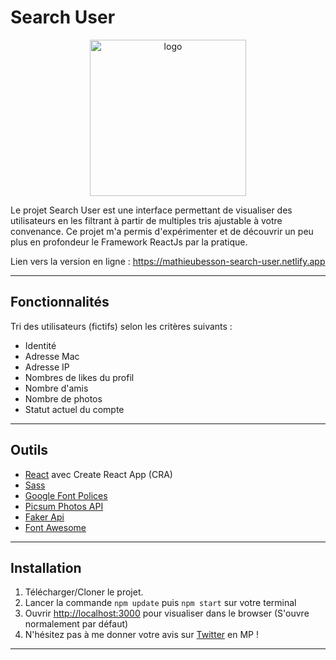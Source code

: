# Search User 

<p align="center">
    <a href="https://mathieubesson-search-user.netlify.app">
        <img src="https://mathieubesson-search-user.netlify.app/favicon-black.png" height="250px" alt="logo">
    </a>
</p>

Le projet Search User est une interface permettant de visualiser des utilisateurs en les filtrant à partir de multiples tris ajustable à votre convenance.
Ce projet m'a permis d'expérimenter et de découvrir un peu plus en profondeur le Framework ReactJs par la pratique.

Lien vers la version en ligne : https://mathieubesson-search-user.netlify.app  

---

## Fonctionnalités 

Tri des utilisateurs (fictifs) selon les critères suivants : 
* Identité 
* Adresse Mac
* Adresse IP
* Nombres de likes du profil
* Nombre d'amis 
* Nombre de photos 
* Statut actuel du compte 

---

## Outils 

* [React](http://reactjs.org/) avec Create React App (CRA)
* [Sass](https://sass-lang.com/)
* [Google Font Polices](https://fonts.google.com/)
* [Picsum Photos API](https://picsum.photos)
* [Faker Api](https://fakerapi.it/en)
* [Font Awesome](https://fontawesome.com/)

---

## Installation 

1. Télécharger/Cloner le projet.
2. Lancer la commande `npm update` puis `npm start` sur votre terminal
3. Ouvrir [http://localhost:3000](http://localhost:3000) pour visualiser dans le browser (S'ouvre normalement par défaut)
4. N'hésitez pas à me donner votre avis sur [Twitter](https://twitter.com/BessonMathieu3) en MP !

---